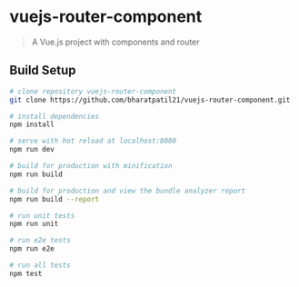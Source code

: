 # vuejs-router-component

> A Vue.js project with components and router 

## Build Setup

``` bash
# clone repository vuejs-router-component
git clone https://github.com/bharatpatil21/vuejs-router-component.git

# install dependencies
npm install

# serve with hot reload at localhost:8080
npm run dev

# build for production with minification
npm run build

# build for production and view the bundle analyzer report
npm run build --report

# run unit tests
npm run unit

# run e2e tests
npm run e2e

# run all tests
npm test
```
